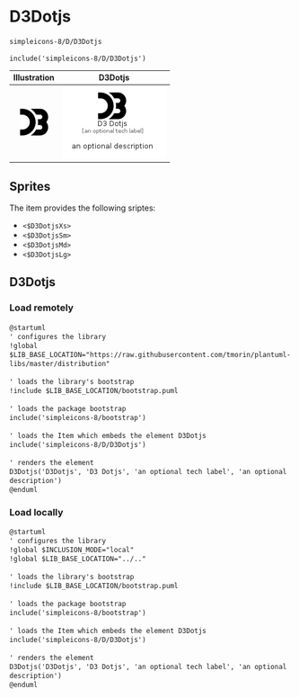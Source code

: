# D3Dotjs


```text
simpleicons-8/D/D3Dotjs
```

```text
include('simpleicons-8/D/D3Dotjs')
```



| Illustration | D3Dotjs |
| :---: | :---: |
| ![illustration for Illustration](../../simpleicons-8/D/D3Dotjs.png) | ![illustration for D3Dotjs](../../simpleicons-8/D/D3Dotjs.Local.png) |



## Sprites
The item provides the following sriptes:

- `<$D3DotjsXs>`
- `<$D3DotjsSm>`
- `<$D3DotjsMd>`
- `<$D3DotjsLg>`





## D3Dotjs

### Load remotely
```plantuml
@startuml
' configures the library
!global $LIB_BASE_LOCATION="https://raw.githubusercontent.com/tmorin/plantuml-libs/master/distribution"

' loads the library's bootstrap
!include $LIB_BASE_LOCATION/bootstrap.puml

' loads the package bootstrap
include('simpleicons-8/bootstrap')

' loads the Item which embeds the element D3Dotjs
include('simpleicons-8/D/D3Dotjs')

' renders the element
D3Dotjs('D3Dotjs', 'D3 Dotjs', 'an optional tech label', 'an optional description')
@enduml
```

### Load locally
```plantuml
@startuml
' configures the library
!global $INCLUSION_MODE="local"
!global $LIB_BASE_LOCATION="../.."

' loads the library's bootstrap
!include $LIB_BASE_LOCATION/bootstrap.puml

' loads the package bootstrap
include('simpleicons-8/bootstrap')

' loads the Item which embeds the element D3Dotjs
include('simpleicons-8/D/D3Dotjs')

' renders the element
D3Dotjs('D3Dotjs', 'D3 Dotjs', 'an optional tech label', 'an optional description')
@enduml
```

